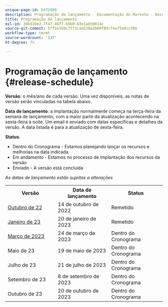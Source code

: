 ```yaml
---
unique-page-id: 5472490
description: Programação de lançamento - Documentação do Marketo - Documentação do produto
title: Programação de lançamento
exl-id: 38bd10e3-7f47-46f7-b9b0-83e1ab50014c
source-git-commit: 5ffbe1b9c7571cae520a2088f05cfeef5a0cc20e
workflow-type: tm+mt
source-wordcount: '137'
ht-degree: 7%

---
```


# Programação de lançamento {#release-schedule}

**Versão**: o mês/ano de cada versão. Uma vez disponíveis, as notas de versão serão vinculadas na tabela abaixo.

**Data de lançamento**: a implantação normalmente começa na terça-feira da semana de lançamento, com a maior parte da atualização acontecendo na sexta-feira à noite. Um email é enviado com datas específicas e detalhes da versão. A data listada é para a atualização de sexta-feira.

**Status**:

* Dentro do Cronograma - Estamos planejando lançar os recursos e melhorias na data indicada.
* Em andamento - Estamos no processo de implantação dos recursos da versão
* Enviado - A versão está concluída

_As datas de lançamento estão sujeitas a alterações_

<table> 
 <colgroup> 
  <col> 
  <col> 
  <col> 
 </colgroup>
 <tbody> 
  <tr> 
   <th width="250px">Versão</th>
   <th width="250px">Data de lançamento</th>
   <th width="250px">Status</th>
  </tr>
  <tr> 
   <td><a href="/help/marketo/release-notes/previous-releases/2022/release-notes-oct-22.md">Outubro de 22</a></td>
   <td>14 de outubro de 2022</td>
   <td>Remetido</td>
  </tr>
  <tr> 
   <td><a href="/help/marketo/release-notes/previous-releases/2023/release-notes-jan-23.md">Janeiro de 23</a></td>
   <td>20 de janeiro de 2023</td>
   <td>Remetido</td>
  </tr>
  <tr> 
   <td><a href="/help/marketo/release-notes/current.md">Março de 2023</a></td>
   <td>24 de março de 2023</td>
   <td>Dentro do Cronograma</td>
  </tr>
  <tr> 
   <td>Maio de 23</td>
   <td>19 de maio de 2023</td>
   <td>Dentro do Cronograma</td>
  </tr>
  <tr> 
   <td>Julho de 23</td>
   <td>21 de julho de 2023</td>
   <td>Dentro do Cronograma</td>
  </tr>
  <tr>
   <td>Setembro de 23</td>
   <td>8 de setembro de 2023</td>
   <td>Dentro do Cronograma</td>
  </tr>
  <tr>
   <td>Outubro de 23</td>
   <td>20 de outubro de 2023</td>
   <td>Dentro do Cronograma</td>
  </tr>
 </tbody>
</table>
